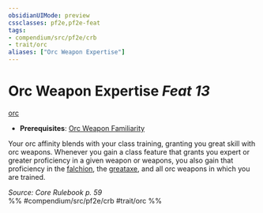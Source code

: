 ```yaml
---
obsidianUIMode: preview
cssclasses: pf2e,pf2e-feat
tags:
- compendium/src/pf2e/crb
- trait/orc
aliases: ["Orc Weapon Expertise"]
---
```

# Orc Weapon Expertise  *Feat 13*  
[orc](rules/traits/orc.md "Orc Ancestry & Heritage Trait")  

- **Prerequisites**: [Orc Weapon Familiarity](compendium/feats/orc-weapon-familiarity.md)

Your orc affinity blends with your class training, granting you great skill with orc weapons. Whenever you gain a class feature that grants you expert or greater proficiency in a given weapon or weapons, you also gain that proficiency in the [falchion](compendium/equipment/items/falchion.md), the [greataxe](compendium/equipment/items/greataxe.md), and all orc weapons in which you are trained.

*Source: Core Rulebook p. 59*  
%% #compendium/src/pf2e/crb #trait/orc %%